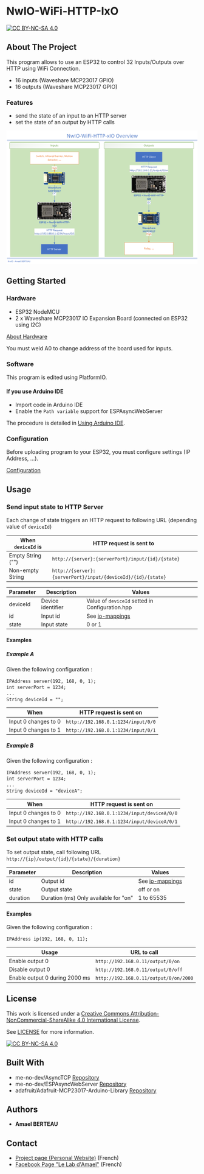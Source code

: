 # NwIO-WiFi-HTTP-IxO
[![CC BY-NC-SA 4.0][cc-by-nc-sa-shield]][cc-by-nc-sa]

## About The Project
This program allows to use an ESP32 to control 32 Inputs/Outputs over HTTP using WiFi Connection.

- 16 inputs (Waveshare MCP23017 GPIO)
- 16 outputs (Waveshare MCP23017 GPIO)

### Features
- send the state of an input to an HTTP server
- set the state of an output by HTTP calls

![Overview](Overview.png)

<!-- GETTING STARTED -->
## Getting Started
### Hardware
- ESP32 NodeMCU
- 2 x Waveshare MCP23017 IO Expansion Board (connected on ESP32 using I2C)

[About Hardware](../doc/About-Hardware.md)

You must weld A0 to change address of the board used for inputs.

### Software
This program is edited using PlatformIO.

#### If you use Arduino IDE
- Import code in Arduino IDE
- Enable the `Path variable` support for ESPAsyncWebServer

The procedure is detailed in [Using Arduino IDE](../doc/Using-ArduinoIDE.md).

### Configuration
Before uploading program to your ESP32, you must configure settings (IP Address, ...).

[Configuration](configuration.md)

<!-- USAGE EXAMPLES -->
## Usage
### Send input state to HTTP Server

Each change of state triggers an HTTP request to following URL (depending value of `deviceId`)

| When `deviceId` is | HTTP request is sent to                                      |
|--------------------|--------------------------------------------------------------|
| Empty String ("")  | `http://{server}:{serverPort}/input/{id}/{state}`            |
| Non-empty String   | `http://{server}:{serverPort}/input/{deviceId}/{id}/{state}` |

| Parameter | Description       | Values                                        |
|-----------|-------------------|-----------------------------------------------|
| deviceId  | Device identifier | Value of `deviceId` setted in Configuration.hpp |
| id        | Input id          | See [io-mappings](io-mappings.md)             |
| state     | Input state       | 0 or 1                                        |

#### Examples
##### Example A
Given the following configuration :
```
IPAddress server(192, 168, 0, 1);
int serverPort = 1234;
...
String deviceId = "";
```
| When                 | HTTP request is sent on                         |
|----------------------|---------------------------------------|
| Input 0 changes to 0 | ``http://192.168.0.1:1234/input/0/0``   |
| Input 0 changes to 1 | ``http://192.168.0.1:1234/input/0/1``    |

##### Example B
Given the following configuration :
```
IPAddress server(192, 168, 0, 1);
int serverPort = 1234;
...
String deviceId = "deviceA";
```
| When                 | HTTP request is sent on                       |
|----------------------|-----------------------------------------------|
| Input 0 changes to 0 | ``http://192.168.0.1:1234/input/deviceA/0/0`` |
| Input 0 changes to 1 | ``http://192.168.0.1:1234/input/deviceA/0/1`` |

### Set output state with HTTP calls
To set output state, call following URL ``http://{ip}/output/{id}/{state}/{duration}``

| Parameter | Description                                                      | Values                            |
|-----------|------------------------------------------------------------------|-----------------------------------|
| id        | Output id                                                        | See [io-mappings](io-mappings.md) |
| state     | Output state                                                     | off or on                         |
| duration  | Duration (ms) Only available for "on" | 1 to 65535                        |

#### Examples
Given the following configuration :
```
IPAddress ip(192, 168, 0, 11);
```

| Usage                          | URL to call                           |
|--------------------------------|---------------------------------------|
| Enable output 0                | ``http://192.168.0.11/output/0/on``   |
| Disable output 0               | ``http://192.168.0.11/output/0/off``     |
| Enable output 0 during 2000 ms | ``http://192.168.0.11/output/0/on/2000`` |

<!-- LICENSE -->
## License
This work is licensed under a
[Creative Commons Attribution-NonCommercial-ShareAlike 4.0 International License][cc-by-nc-sa].

See [LICENSE](../LICENSE) for more information.

[![CC BY-NC-SA 4.0][cc-by-nc-sa-image]][cc-by-nc-sa]

## Built With
- me-no-dev/AsyncTCP [Repository](https://github.com/me-no-dev/AsyncTCP)
- me-no-dev/ESPAsyncWebServer [Repository](https://github.com/me-no-dev/ESPAsyncWebServer)
- adafruit/Adafruit-MCP23017-Arduino-Library [Repository](https://github.com/adafruit/Adafruit-MCP23017-Arduino-Library)

## Authors
* **Amael BERTEAU**

<!-- CONTACT -->
## Contact
- [Project page (Personal Website)](https://amaelberteau.com/projects/nwio) (French)
- [Facebook Page "Le Lab d'Amael"](https://www.facebook.com/amael.lab) (French)

<!-- MARKDOWN LINKS & IMAGES -->
[linkedin-shield]: https://img.shields.io/badge/-LinkedIn-black.svg?style=for-the-badge&logo=linkedin&colorB=555
[linkedin-url]: https://linkedin.com/in/amael-berteau
[cc-by-nc-sa]: http://creativecommons.org/licenses/by-nc-sa/4.0/
[cc-by-nc-sa-image]: https://licensebuttons.net/l/by-nc-sa/4.0/88x31.png
[cc-by-nc-sa-shield]: https://img.shields.io/badge/License-CC%20BY--NC--SA%204.0-lightgrey.svg
